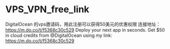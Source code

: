 # VPS_VPN_free_link
DigitalOcean 的vps邀请码，用此注册可以获得50美元的优惠权限
连接地址：https://m.do.co/t/f5368c30c529
Deploy your next app in seconds. Get $50 in cloud credits from @DigitalOcean using my link: https://m.do.co/t/f5368c30c529
